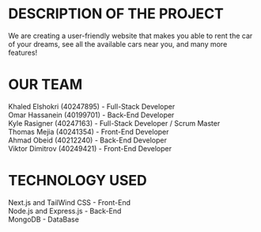 # DESCRIPTION OF THE PROJECT
  We are creating a user-friendly website that makes you able to rent the car of your dreams, see all the available cars near you, and many more features!

# OUR TEAM
  Khaled Elshokri (40247895) - Full-Stack Developer  
  Omar Hassanein (40199701) - Back-End Developer  
  Kyle Rasigner (40247163) - Full-Stack Developer / Scrum Master  
  Thomas Mejia (40241354) - Front-End Developer  
  Ahmad Obeid (40212240) - Back-End Developer  
  Viktor Dimitrov (40249421) - Front-End Developer  
  
# TECHNOLOGY USED
  Next.js and TailWind CSS - Front-End  
  Node.js and Express.js - Back-End  
  MongoDB - DataBase
  
  
  
  
